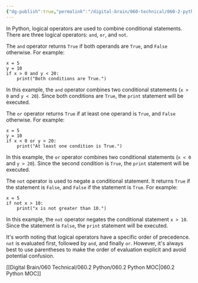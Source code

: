 ```yaml
---
{"dg-publish":true,"permalink":"/digital-brain/060-technical/060-2-python/logical-operators/"}
---
```


In Python, logical operators are used to combine conditional statements. There are three logical operators: `and`, `or`, and `not`.

The `and` operator returns `True` if both operands are `True`, and `False` otherwise. For example:

```
x = 5
y = 10
if x > 0 and y < 20:
    print("Both conditions are True.")
```

In this example, the `and` operator combines two conditional statements (`x > 0` and `y < 20`). Since both conditions are `True`, the `print` statement will be executed.

The `or` operator returns `True` if at least one operand is `True`, and `False` otherwise. For example:

```
x = 5
y = 10
if x < 0 or y > 20:
    print("At least one condition is True.")
```

In this example, the `or` operator combines two conditional statements (`x < 0` and `y > 20`). Since the second condition is `True`, the `print` statement will be executed.

The `not` operator is used to negate a conditional statement. It returns `True` if the statement is `False`, and `False` if the statement is `True`. For example:

```
x = 5
if not x > 10:
    print("x is not greater than 10.")
```

In this example, the `not` operator negates the conditional statement `x > 10`. Since the statement is `False`, the `print` statement will be executed.

It's worth noting that logical operators have a specific order of precedence. `not` is evaluated first, followed by `and`, and finally `or`. However, it's always best to use parentheses to make the order of evaluation explicit and avoid potential confusion.

[[Digital Brain/060 Technical/060.2 Python/060.2 Python MOC\|060.2 Python MOC]]